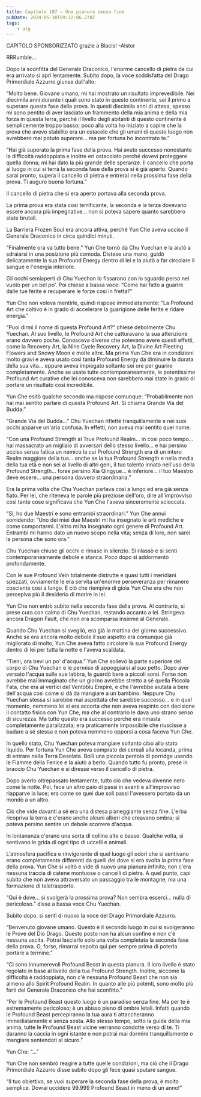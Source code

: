 ```yaml
---
title: Capitolo 187 – Una pianura senza fine
pubDate: 2024-05-30T09:22:06.278Z
tags:
    - atg
---
```





CAPITOLO SPONSORIZZATO grazie a Blacis!
-Alstor


RRRumble...


Dopo la sconfitta del Generale Draconico, l'enorme cancello di pietra da cui era arrivato si aprì lentamente. Subito dopo, la voce soddisfatta del Drago Primordiale Azzurro giunse dall'alto:


“Molto bene. Giovane umano, mi hai mostrato un risultato imprevedibile. Nei diecimila anni durante i quali sono stato in questo continente, sei il primo a superare questa fase della prova. In questi diecimila anni di attesa, spesso mi sono pentito di aver lasciato un frammento della mia anima e della mia forza in questa terra, perché il livello degli abitanti di questo continente è semplicemente troppo basso; poco alla volta ho iniziato a capire che la prova che avevo stabilito era un ostacolo che gli umani di questo luogo non avrebbero mai potuto superare... ma per fortuna ho incontrato te.”


“Hai già superato la prima fase della prova. Hai avuto successo nonostante la difficoltà raddoppiata e inoltre eri ostacolato perché dovevi proteggere quella donna; mi hai dato la più grande delle speranze. Il cancello che porta al luogo in cui si terrà la seconda fase della prova si è già aperto. Quando sarai pronto, supera il cancello di pietra e entrerai nella prossima fase della prova. Ti auguro buona fortuna.”


Il cancello di pietra che si era aperto portava alla seconda prova.


La prima prova era stata così terrificante, la seconda e la terza dovevano essere ancora più impegnative... non si poteva sapere quanto sarebbero state brutali.


La Barriera Frozen Soul era ancora attiva, perché Yun Che aveva ucciso il Generale Draconico in circa quindici minuti.


“Finalmente ora va tutto bene.” Yun Che tornò da Chu Yuechan e la aiutò a sdraiarsi in una posizione più comoda. Distese una mano, guidò delicatamente la sua Profound Energy dentro di lei e la aiutò a far circolare il sangue e l'energia interiore.


Gli occhi semiaperti di Chu Yuechan lo fissarono con lo sguardo perso nel vuoto per un bel po'. Poi chiese a bassa voce: “Come hai fatto a guarire dalle tue ferite e recuperare le forze così in fretta?”


Yun Che non voleva mentirle, quindi rispose immediatamente: “La Profound Art che coltivo è in grado di accelerare la guarigione delle ferite e ridare energia.”


“Puoi dirmi il nome di questa Profound Art?” chiese debolmente Chu Yuechan. Al suo livello, le Profound Art che catturavano la sua attenzione erano davvero poche. Conosceva diverse che potevano avere questi effetti, come la Recovery Art, la Nine Cycle Recovery Art, la Divine Art Fleeting Flowers and Snowy Moon e molte altre. Ma prima Yun Che era in condizioni molto gravi e aveva usato così tanta Profound Energy da diminuire la durata della sua vita... eppure aveva impiegato soltanto sei ore per guarire completamente. Anche se usate tutte contemporaneamente, le potentissime Profound Art curative che lei conosceva non sarebbero mai state in grado di portare un risultato così incredibile.


Yun Che esitò qualche secondo ma rispose comunque: “Probabilmente non hai mai sentito parlare di questa Profound Art. Si chiama Grande Via del Budda.”


“Grande Via del Budda...” Chu Yuechan rifletté tranquillamente e nei suoi occhi apparve un'aria confusa. In effetti, non aveva mai sentito quel nome.


“Con una Profound Strength al True Profound Realm... in così poco tempo... hai massacrato un migliaio di avversari dello stesso livello... e hai persino ucciso senza fatica un nemico la cui Profound Strength era di un intero Realm maggiore della tua... anche se la tua Profound Strength e nella media della tua età e non sei al livello di altri geni, il tuo talento innato nell'uso della Profound Strength... forse persino Xia Qingyue... è inferiore... il tuo Maestro deve essere... una persona davvero straordinaria.”


Era la prima volta che Chu Yuechan parlava così a lungo ed era già senza fiato. Per lei, che riteneva le parole più preziose dell'oro, dire all'improvviso così tante cose significava che Yun Che l'aveva sinceramente scioccata.


“Sì, ho due Maestri e sono entrambi straordinari.” Yun Che annuì sorridendo: “Uno dei miei due Maestri mi ha insegnato le arti mediche e come comportarmi. L'altro mi ha insegnato ogni genere di Profound Art. Entrambi mi hanno dato un nuovo scopo nella vita; senza di loro, non sarei la persona che sono ora.”


Chu Yuechan chiuse gli occhi e rimase in silenzio. Si rilassò e si sentì contemporaneamente debole e stanca. Poco dopo si addormentò profondamente.


Con le sue Profound Vein totalmente distrutte e quasi tutti i meridiani spezzati, ovviamente le era servita un'enorme perseveranza per rimanere cosciente così a lungo. E ciò che riempiva di gioia Yun Che era che non percepiva più il desiderio di morire in lei.


Yun Che non entrò subito nella seconda fase della prova. Al contrario, si prese cura con calma di Chu Yuechan, restando accanto a lei. Stringeva ancora Dragon Fault, che non era scomparsa insieme al Generale.


Quando Chu Yuechan si svegliò, era già la mattina del giorno successivo. Anche se era ancora molto debole il suo aspetto era comunque già migliorato di molto, Yun Che aveva fatto circolare la sua Profound Energy dentro di lei per tutta la notte e l'aveva scaldata.


“Tieni, ora bevi un po' d'acqua.” Yun Che sollevò la parte superiore del corpo di Chu Yuechan e le permise di appoggiarsi al suo petto. Dopo aver versato l'acqua sulle sue labbra, la guardò bere a piccoli sorsi. Forse non avrebbe mai immaginato che un giorno avrebbe stretto a sé quella Piccola Fata, che era ai vertici del Ventoblu Empire, e che l'avrebbe aiutata a bere dell'acqua così come si dà da mangiare a un bambino. Neppure Chu Yuechan stessa si sarebbe mai aspettata che sarebbe successo... e in quel momento, nemmeno lei si era accorta che non aveva respinto con decisione il contatto fisico con Yun Che, ma che al contrario le dava uno strano senso di sicurezza. Ma tutto questo era successo perché era rimasta completamente paralizzata; era praticamente impossibile che riuscisse a badare a sé stessa e non poteva nemmeno opporsi a cosa faceva Yun Che.


In quello stato, Chu Yuechan poteva mangiare soltanto cibo allo stato liquido. Per fortuna Yun Che aveva comprato dei cereali alla locanda, prima di entrare nella Terra Desolata. Bollì una piccola pentola di porridge usando le Fiamme della Fenice e la aiutò a berlo. Quando tutto fu pronto, prese in braccio Chu Yuechan e si diresse verso il cancello di pietra.


Dopo averlo oltrepassato lentamente, tutto ciò che vedeva divenne nero come la notte. Poi, fece un altro paio di passi in avanti e all'improvviso riapparve la luce; era come se quei due soli passi l'avessero portato da un mondo a un altro.


Ciò che vide davanti a sé era una distesa pianeggiante senza fine. L'erba ricopriva la terra e c'erano anche alcuni alberi che creavano ombra; si poteva persino sentire un debole scorrere d'acqua.


In lontananza c'erano una sorta di colline alte e basse. Qualche volta, si sentivano le grida di ogni tipo di uccelli e animali.


L'atmosfera pacifica e rinvigorente di quel luogo gli odori che si sentivano erano completamente differenti da quelli dei dove si era svolta la prima fase della prova. Yun Che si voltò e vide di nuovo una pianura infinita; non c'era nessuna traccia di catene montuose o cancelli di pietra. A quel punto, capì subito che non aveva attraversato un passaggio tra le montagne, ma una formazione di teletrasporto.


“Qui è dove... si svolgerà la prossima prova? Non sembra esserci... nulla di pericoloso.” disse a bassa voce Chu Yuechan.


Subito dopo, si sentì di nuovo la voce del Drago Primordiale Azzurro. 


“Benvenuto giovane umano. Questo è il secondo luogo in cui si svolgeranno le Prove del Dio Drago. Questo posto non ha alcun confine e non c'è nessuna uscita. Potrai lasciarlo solo una volta completata la seconda fase della prova. O, forse, rimarrai sepolto qui per sempre prima di poterla portare a termine.”


“Ci sono innumerevoli Profound Beast in questa pianura. Il loro livello è stato regolato in base al livello della tua Profound Strength. Inoltre, siccome la difficoltà è raddoppiata, non c'è nessuna Profound Beast che non sia almeno allo Spirit Profound Realm. In quanto alle più potenti, sono molto più forti del Generale Draconico che hai sconfitto.”


“Per le Profound Beast questo luogo è un paradiso senza fine. Ma per te è estremamente pericoloso; è un abisso pieno di ombre letali. Infatti quando le Profound Beast percepiranno la tua aura ti attaccheranno immediatamente e senza sosta. Allo stesso tempo, sotto la guida della mia anima, tutte le Profound Beast vicine verranno condotte verso di te. Ti daranno la caccia in ogni istante e non potrai mai dormire tranquillamente o mangiare sentendoti al sicuro.”


Yun Che: “...”


Yun Che non sembrò reagire a tutte quelle condizioni, ma ciò che il Drago Primordiale Azzurro disse subito dopo gli fece quasi sputare sangue.


“Il tuo obiettivo, se vuoi superare la seconda fase della prova, è molto semplice. Dovrai uccidere 99.999 Profound Beast in meno di un anno!”





